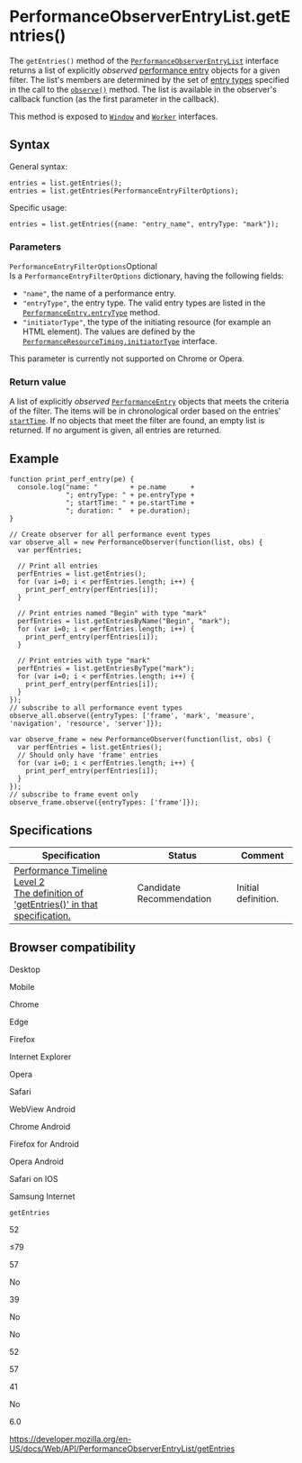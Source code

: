 # PerformanceObserverEntryList.getEntries()

The `getEntries()` method of the [`PerformanceObserverEntryList`](../performanceobserverentrylist) interface returns a list of explicitly _observed_ [performance entry](../performanceentry) objects for a given filter. The list's members are determined by the set of [entry types](../performanceentry/entrytype) specified in the call to the [`observe()`](../performanceobserver/observe) method. The list is available in the observer's callback function (as the first parameter in the callback).

This method is exposed to [`Window`](../window) and [`Worker`](../worker) interfaces.

## Syntax

General syntax:

    entries = list.getEntries();
    entries = list.getEntries(PerformanceEntryFilterOptions);

Specific usage:

    entries = list.getEntries({name: "entry_name", entryType: "mark"});

### Parameters

`PerformanceEntryFilterOptions`<span class="badge inline optional">Optional</span>  
Is a `PerformanceEntryFilterOptions` dictionary, having the following fields:

- `"name"`, the name of a performance entry.
- `"entryType"`, the entry type. The valid entry types are listed in the [`PerformanceEntry.entryType`](../performanceentry/entrytype) method.
- `"initiatorType"`, the type of the initiating resource (for example an HTML element). The values are defined by the [`PerformanceResourceTiming.initiatorType`](../performanceresourcetiming/initiatortype) interface.

This parameter is currently not supported on Chrome or Opera.

### Return value

A list of explicitly _observed_ [`PerformanceEntry`](../performanceentry) objects that meets the criteria of the filter. The items will be in chronological order based on the entries' [`startTime`](../performanceentry/starttime). If no objects that meet the filter are found, an empty list is returned. If no argument is given, all entries are returned.

## Example

    function print_perf_entry(pe) {
      console.log("name: "        + pe.name      +
                  "; entryType: " + pe.entryType +
                  "; startTime: " + pe.startTime +
                  "; duration: "  + pe.duration);
    }

    // Create observer for all performance event types
    var observe_all = new PerformanceObserver(function(list, obs) {
      var perfEntries;

      // Print all entries
      perfEntries = list.getEntries();
      for (var i=0; i < perfEntries.length; i++) {
        print_perf_entry(perfEntries[i]);
      }

      // Print entries named "Begin" with type "mark"
      perfEntries = list.getEntriesByName("Begin", "mark");
      for (var i=0; i < perfEntries.length; i++) {
        print_perf_entry(perfEntries[i]);
      }

      // Print entries with type "mark"
      perfEntries = list.getEntriesByType("mark");
      for (var i=0; i < perfEntries.length; i++) {
        print_perf_entry(perfEntries[i]);
      }
    });
    // subscribe to all performance event types
    observe_all.observe({entryTypes: ['frame', 'mark', 'measure', 'navigation', 'resource', 'server']});

    var observe_frame = new PerformanceObserver(function(list, obs) {
      var perfEntries = list.getEntries();
      // Should only have 'frame' entries
      for (var i=0; i < perfEntries.length; i++) {
        print_perf_entry(perfEntries[i]);
      }
    });
    // subscribe to frame event only
    observe_frame.observe({entryTypes: ['frame']});

## Specifications

<table><thead><tr class="header"><th>Specification</th><th>Status</th><th>Comment</th></tr></thead><tbody><tr class="odd"><td><a href="https://w3c.github.io/performance-timeline/#dom-performanceobserverentrylist-getentries">Performance Timeline Level 2<br />
<span class="small">The definition of 'getEntries()' in that specification.</span></a></td><td><span class="spec-cr">Candidate Recommendation</span></td><td>Initial definition.</td></tr></tbody></table>

## Browser compatibility

Desktop

Mobile

Chrome

Edge

Firefox

Internet Explorer

Opera

Safari

WebView Android

Chrome Android

Firefox for Android

Opera Android

Safari on IOS

Samsung Internet

`getEntries`

52

≤79

57

No

39

No

No

52

57

41

No

6.0

<a href="https://developer.mozilla.org/en-US/docs/Web/API/PerformanceObserverEntryList/getEntries" class="_attribution-link">https://developer.mozilla.org/en-US/docs/Web/API/PerformanceObserverEntryList/getEntries</a>
